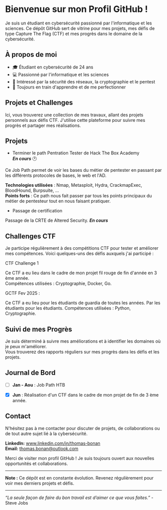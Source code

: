 # Bienvenue sur mon Profil GitHub !
Je suis un étudiant en cybersécurité passionné par l'informatique et les sciences. Ce dépôt GitHub sert de vitrine pour mes projets, mes défis de type Capture The Flag (CTF) et mes progrès dans le domaine de la cybersécurité.

## À propos de moi
- 🎓 Étudiant en cybersécurité de 24 ans
- 💻 Passionné par l'informatique et les sciences
- 🔐 Intéressé par la sécurité des réseaux, la cryptographie et le pentest
- 🌱 Toujours en train d'apprendre et de me perfectionner

## Projets et Challenges
Ici, vous trouverez une collection de mes travaux, allant des projets personnels aux défis CTF. J'utilise cette plateforme pour suivre mes progrès et partager mes réalisations.


## Projets
- Terminer le path Pentration Tester de Hack The Box Academy  
_**En cours**_ 🕐

Ce Job Path permet de voir les bases du métier de pentester en passant par les différents protocoles de bases, le web et l'AD.  

**Technologies utilisées** : Nmap, Metasploit, Hydra, CrackmapExec, BloodHound, Burpsuite, ...  
**Points forts** : Ce path nous fait passer par tous les points principaux du métier de pentesteur tout en nous faisant pratiquer.  
  

- Passage de certification

Passage de la CRTE de Altered Security.
_**En cours**_


## Challenges CTF
Je participe régulièrement à des compétitions CTF pour tester et améliorer mes compétences. Voici quelques-uns des défis auxquels j'ai participé :

CTF Challenge 1

Ce CTF a eu lieu dans le cadre de mon projet fil rouge de fin d'année en 3 ème année.  
Compétences utilisées : Cryptographie, Docker, Go.  

GCTF Fev 2025 : 

Ce CTF a eu lieu pour les étudiants de guardia de toutes les années. Par les étudiants pour les étudiants.
Compétences utilisées : Python, Cryptographie.

## Suivi de mes Progrès
Je suis déterminé à suivre mes améliorations et à identifier les domaines où je peux m'améliorer.  
Vous trouverez des rapports réguliers sur mes progrès dans les défis et les projets.

## Journal de Bord
- [ ] **Jan - Aou** : Job Path HTB
- [x] **Jun** : Réalisation d'un CTF dans le cadre de mon projet de fin de 3 ème année.


## Contact
N'hésitez pas à me contacter pour discuter de projets, de collaborations ou de tout autre sujet lié à la cybersécurité.

**LinkedIn:** www.linkedin.com/in/thomas-bonan   
**Email:** thomas.bonan@outlook.com

Merci de visiter mon profil GitHub ! Je suis toujours ouvert aux nouvelles opportunités et collaborations.

---------------------------------------------------------------------------------------------------------------------------------------------

**Note :** Ce dépôt est en constante évolution. Revenez régulièrement pour voir mes derniers projets et défis.

---------------------------------------------------------------------------------------------------------------------------------------------

_“La seule façon de faire du bon travail est d’aimer ce que vous faites.”_ - Steve Jobs

